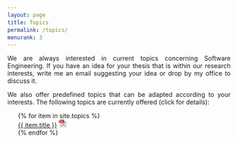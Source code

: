 ```yaml
---
layout: page
title: Topics
permalink: /topics/
menurank: 3
---
```

<p style="text-align: justify">We are always interested in current topics concerning Software Engineering. If you have an idea for your thesis that is within our research interests, write me an email suggesting your idea or drop by my office to discuss it.</p>
<p style="text-align: justify">We also offer predefined topics that can be adapted according to your interests. The following topics are currently offered (click for details):</p>

 <ul style="list-style-type: none;">
{% for item in site.topics %}
  <li>
  	<div>
  		<a href="{{ item.url }}">{{ item.title }}</a>
  		<span class="post-meta"><a href="{{ site.url }}/topicsdata/{{ item.preprint }}"><img style="height:18px; width=10px;" src="/assets/icon-pdf.png" /></a></span>
  	</div>
  </li>
{% endfor %}
  </ul>